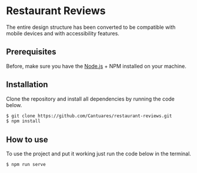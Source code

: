 # Restaurant Reviews

The entire design structure has been converted to be compatible with mobile devices and with accessibility features.

## Prerequisites

Before, make sure you have the [Node.js](https://nodejs.org/) + NPM installed on your machine.

## Installation

Clone the repository and install all dependencies by running the code below.

```sh
$ git clone https://github.com/Cantuares/restaurant-reviews.git
$ npm install
``` 
## How to use

To use the project and put it working just run the code below in the terminal.
```sh
$ npm run serve
```